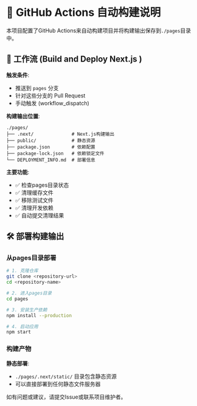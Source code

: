 # 🤖 GitHub Actions 自动构建说明

本项目配置了GitHub Actions来自动构建项目并将构建输出保存到`./pages`目录中。

## 🚀 工作流 (Build and Deploy Next.js )

**触发条件**:
- 推送到 `pages` 分支
- 针对这些分支的 Pull Request
- 手动触发 (workflow_dispatch)


**构建输出位置**:
```
./pages/
├── .next/              # Next.js构建输出
├── public/             # 静态资源
├── package.json        # 依赖配置
├── package-lock.json   # 依赖锁定文件
└── DEPLOYMENT_INFO.md  # 部署信息
```

**主要功能**:
- ✅ 检查pages目录状态
- ✅ 清理缓存文件
- ✅ 移除测试文件
- ✅ 清理开发依赖
- ✅ 自动提交清理结果



## 🛠️ 部署构建输出

### 从pages目录部署

```bash
# 1. 克隆仓库
git clone <repository-url>
cd <repository-name>

# 2. 进入pages目录
cd pages

# 3. 安装生产依赖
npm install --production

# 4. 启动应用
npm start
```

### 构建产物

 **静态部署**:
   - `./pages/.next/static/` 目录包含静态资源
   - 可以直接部署到任何静态文件服务器




如有问题或建议，请提交Issue或联系项目维护者。